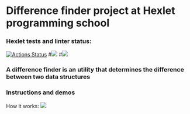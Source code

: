 # Difference finder project at Hexlet programming school

### Hexlet tests and linter status:
[![Actions Status](https://github.com/ybny0nsr/python-project-50/actions/workflows/hexlet-check.yml/badge.svg)](https://github.com/ybny0nsr/python-project-50/actions)
#<a href="https://codeclimate.com/github/ybny0nsr/python-project-50/maintainability"><img src="https://api.codeclimate.com/v1/badges/ef0fd1097233d8a3ffdc/maintainability" /></a>
#<a href="https://codeclimate.com/github/ybny0nsr/python-project-50/test_coverage"><img src="https://api.codeclimate.com/v1/badges/ef0fd1097233d8a3ffdc/test_coverage" /></a>

### A difference finder is an utility that determines the difference between two data structures

### Instructions and demos
How it works:
<a href="https://asciinema.org/a/689301" target="_blank"><img src="https://asciinema.org/a/689301.svg" /></a>
